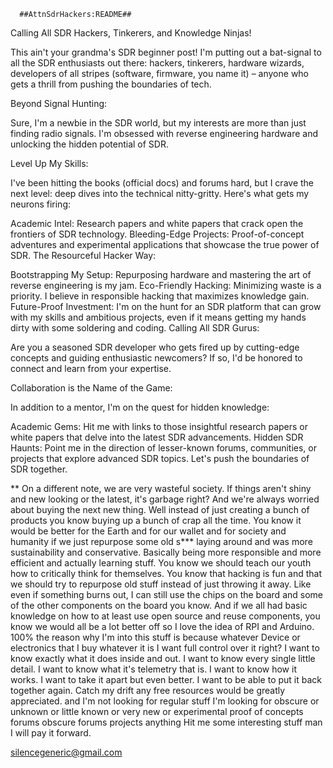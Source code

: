       ##AttnSdrHackers:README##

Calling All SDR Hackers, Tinkerers, and Knowledge Ninjas!

This ain't your grandma's SDR beginner post! I'm putting out a bat-signal to all the SDR enthusiasts out there: hackers, tinkerers, hardware wizards, developers of all stripes (software, firmware, you name it) – anyone who gets a thrill from pushing the boundaries of tech.

Beyond Signal Hunting:

Sure, I'm a newbie in the SDR world, but my interests are more than just finding radio signals. I'm obsessed with reverse engineering hardware and unlocking the hidden potential of SDR.

Level Up My Skills:

I've been hitting the books (official docs) and forums hard, but I crave the next level: deep dives into the technical nitty-gritty. Here's what gets my neurons firing:

Academic Intel: Research papers and white papers that crack open the frontiers of SDR technology.
Bleeding-Edge Projects: Proof-of-concept adventures and experimental applications that showcase the true power of SDR.
The Resourceful Hacker Way:

Bootstrapping My Setup: Repurposing hardware and mastering the art of reverse engineering is my jam.
Eco-Friendly Hacking: Minimizing waste is a priority. I believe in responsible hacking that maximizes knowledge gain.
Future-Proof Investment: I'm on the hunt for an SDR platform that can grow with my skills and ambitious projects, even if it means getting my hands dirty with some soldering and coding.
Calling All SDR Gurus:

Are you a seasoned SDR developer who gets fired up by cutting-edge concepts and guiding enthusiastic newcomers? If so, I'd be honored to connect and learn from your expertise.

Collaboration is the Name of the Game:

In addition to a mentor, I'm on the quest for hidden knowledge:

Academic Gems: Hit me with links to those insightful research papers or white papers that delve into the latest SDR advancements.
Hidden SDR Haunts: Point me in the direction of lesser-known forums, communities, or projects that explore advanced SDR topics.
Let's push the boundaries of SDR together.           

** On a different note, we are very wasteful society. If things aren't shiny and new looking or the latest, it's garbage right? And we're always worried about buying the next new thing. Well instead of just creating a bunch of products you know buying up a bunch of crap all the time. You know it would be better for the Earth and for our wallet and for society and humanity if we just repurpose some old s*** laying around and was more sustainability and conservative. Basically being more responsible and more efficient and actually learning stuff. You know we should teach our youth how to critically think for themselves. You know that hacking is fun and that we should try to repurpose old stuff instead of just throwing it away. Like even if something burns out, I can still use the chips on the board and some of the other components on the board you know. And if we all had basic knowledge on how to at least use open source and reuse components, you know we would all be a lot better off so I love the idea of RPI and Arduino. 100% the reason why I'm into this stuff is because whatever Device or electronics that I buy whatever it is I want full control over it right? I want to know exactly what it does inside and out. I want to know every single little detail. I want to know what it's telemetry that is. I want to know how it works. I want to take it apart but even better. I want to be able to put it back together again. Catch my drift any free resources would be greatly appreciated. and I'm not looking for regular stuff I'm looking for obscure or unknown or little known or very new or experimental proof of concepts forums obscure forums projects anything Hit me some interesting stuff man I will pay it forward.

silencegeneric@gmail.com
